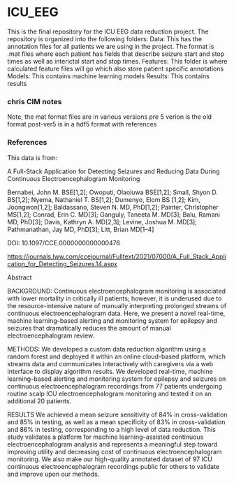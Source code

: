 # ICU_EEG

This is the final repository for the ICU EEG data reduction project. The
repository is organized into the following folders: Data: This has the annotation
files for all patients we are using in the project. The format is .mat files
where each patient has fields that describe seizure start and stop times as well
as interictal start and stop times.  Features: This folder is where calculated
feature files will go which also store patient specific annotations Models: This
contains machine learning models Results: This contains results

### chris ClM notes
Note, the mat format files are in various versions
pre 5 verion is the old format
post-ver5 is in a hdf5 format with references


### References
This data is from:

A Full-Stack Application for Detecting Seizures and Reducing Data During Continuous Electroencephalogram Monitoring

Bernabei, John M. BSE[1,2]; Owoputi, Olaoluwa BSE[1,2]; Small, Shyon D. BS[1,2]; Nyema, Nathaniel T. BS[1,2]; Dumenyo, Elom BS [1,2]; Kim, Joongwon[1,2]; Baldassano, Steven N. MD, PhD[1,2]; Painter, Christopher MS[1,2]; Conrad, Erin C. MD[3]; Ganguly, Taneeta M. MD[3]; Balu, Ramani MD, PhD[3]; Davis, Kathryn A. MD[2,3]; Levine, Joshua M. MD[3]; Pathmanathan, Jay MD, PhD[3]; Litt, Brian MD[1–4]

DOI: 10.1097/CCE.0000000000000476

https://journals.lww.com/ccejournal/Fulltext/2021/07000/A_Full_Stack_Application_for_Detecting_Seizures.14.aspx

Abstract

BACKGROUND: 
Continuous electroencephalogram monitoring is associated with lower mortality in
critically ill patients; however, it is underused due to the resource-intensive
nature of manually interpreting prolonged streams of continuous
electroencephalogram data. Here, we present a novel real-time, machine
learning–based alerting and monitoring system for epilepsy and seizures that
dramatically reduces the amount of manual electroencephalogram review.

METHODS: 
We developed a custom data reduction algorithm using a random forest and deployed
it within an online cloud-based platform, which streams data and communicates
interactively with caregivers via a web interface to display algorithm
results. We developed real-time, machine learning–based alerting and monitoring
system for epilepsy and seizures on continuous electroencephalogram recordings
from 77 patients undergoing routine scalp ICU electroencephalogram monitoring and
tested it on an additional 20 patients.

RESULTS 
We achieved a mean seizure sensitivity of 84% in cross-validation and 85% in
testing, as well as a mean specificity of 83% in cross-validation and 86% in
testing, corresponding to a high level of data reduction. This study validates a
platform for machine learning–assisted continuous electroencephalogram analysis
and represents a meaningful step toward improving utility and decreasing cost of
continuous electroencephalogram monitoring. We also make our high-quality
annotated dataset of 97 ICU continuous electroencephalogram recordings public for
others to validate and improve upon our methods.
